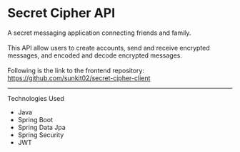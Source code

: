 # Secret Cipher API
A secret messaging application connecting friends and family.<br/>
<br/>
This API allow users to create accounts, send and receive encrypted messages, and encoded and decode encrypted messages. <br/>
<br/>
Following is the link to the frontend repository: https://github.com/sunkit02/secret-cipher-client
_____________________________________________
Technologies Used</br>
- Java
- Spring Boot
- Spring Data Jpa
- Spring Security
- JWT
